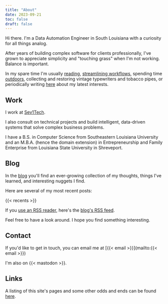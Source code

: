 ```yaml
---
title: "About"
date: 2023-09-21
toc: false
draft: false
---
```


Hi there. I'm a Data Automation Engineer in South Louisiana with a curiosity for all things analog.

After years of building complex software for clients professionally, I've grown to appreciate simplicity and "touching grass" when I'm not working. Balance is important.

In my spare time I'm usually [reading](https://goodreads.com/scottknight), [streamlining workflows](/personal-automations/), spending time [outdoors](/through-the-woods/), collecting and restoring vintage typewriters and tobacco pipes, or periodically writing [here](/blog/) about my latest interests.

## Work

I work at [Sev1Tech](https://sev1tech.com).

I also consult on technical projects and build intelligent, data-driven systems that solve complex business problems.

I have a B.S. in Computer Science from Southeastern Louisiana University and an M.B.A. (hence the domain extension) in Entrepreneurship and Family Enterprise from Louisiana State University in Shreveport.

## Blog

In the [blog](/blog/) you'll find an ever-growing collection of my thoughts, things I've learned, and interesting nuggets I find. 

Here are several of my most recent posts:

{{< recents >}}

If you [use an RSS reader](https://aboutfeeds.com/), here's the [blog's RSS feed](/blog/index.xml).

Feel free to have a look around. I hope you find something interesting.

## Contact

If you'd like to get in touch, you can email me at [{{< email >}}](mailto:{{< email >}})

I'm also on {{< mastodon >}}.

## Links

A listing of this site's pages and some other odds and ends can be found [here](/links/).